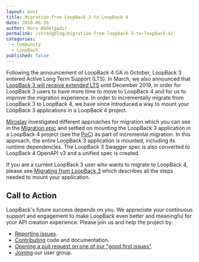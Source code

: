 ```yaml
---
layout: post
title: Migration from LoopBack 3 to LoopBack 4
date: 2019-06-30
author: Nora Abdelgadir
permalink: /strongblog/migration-from-loopback-3-to-loopback-4/
categories:
  - Community
  - LoopBack
published: false
---
```


Following the announcement of LoopBack 4 GA in October, LoopBack 3 entered Active Long Term Support (LTS). In March, we also announced that [LoopBack 3 will receive extended LTS](https://strongloop.com/strongblog/lb3-extended-lts/) until December 2019, in order for LoopBack 3 users to have more time to move to LoopBack 4 and for us to improve the migration experience. In order to incrementally migrate from LoopBack 3 to LoopBack 4, we have since introduced a way to mount your LoopBack 3 applications in a LoopBack 4 project.

<!--more-->

[Miroslav](https://strongloop.com/authors/Miroslav_Bajto%C5%A1/) investigated different approaches for migration which you can see in the [Migration epic](https://github.com/strongloop/loopback-next/issues/1849) and settled on mounting the LoopBack 3 application in a LoopBack 4 project (see the [PoC](https://github.com/strongloop/loopback-next/pull/2318)) as part of incremental migration. In this approach, the entire LoopBack 3 application is mounted, including its runtime dependencies. The LoopBack 3 Swagger spec is also converted to LoopBack 4 OpenAPI v3 and a unified spec is created.

If you are a current LoopBack 3 user who wants to migrate to LoopBack 4, please see [Migrating from LoopBack 3](https://loopback.io/doc/en/lb4/Migrating-from-LoopBack-3.html) which describes all the steps needed to mount your application.

## Call to Action

LoopBack's future success depends on you. We appreciate your continuous support and engagement to make LoopBack even better and meaningful for your API creation experience. Please join us and help the project by:

- [Reporting issues](https://github.com/strongloop/loopback-next/issues).
- [Contributing](https://github.com/strongloop/loopback-next/blob/master/docs/CONTRIBUTING.md)
  code and documentation.
- [Opening a pull request on one of our "good first issues"](https://github.com/strongloop/loopback-next/labels/good%20first%20issue).
- [Joining](https://github.com/strongloop/loopback-next/issues/110) our user group.
